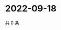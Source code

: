 # 2022-09-18

共 0 条

<!-- BEGIN WEIBO -->
<!-- 最后更新时间 Sun Sep 18 2022 07:00:39 GMT+0800 (China Standard Time) -->

<!-- END WEIBO -->
